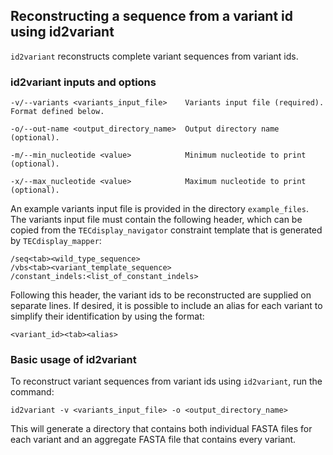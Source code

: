 ## Reconstructing a sequence from a variant id using id2variant

`id2variant` reconstructs complete variant sequences from variant ids.

### id2variant inputs and options

```
-v/--variants <variants_input_file>    Variants input file (required). Format defined below.

-o/--out-name <output_directory_name>  Output directory name (optional).

-m/--min_nucleotide <value>            Minimum nucleotide to print (optional).

-x/--max_nucleotide <value>            Maximum nucleotide to print (optional).
```

An example variants input file is provided in the directory `example_files`. The variants input file must contain the following header, which can be copied from the `TECdisplay_navigator` constraint template that is generated by `TECdisplay_mapper`:

```
/seq<tab><wild_type_sequence>
/vbs<tab><variant_template_sequence>
/constant_indels:<list_of_constant_indels>
```

Following this header, the variant ids to be reconstructed are supplied on separate lines. If desired, it is possible to include an alias for each variant to simplify their identification by using the format:

`<variant_id><tab><alias>`

### Basic usage of id2variant

To reconstruct variant sequences from variant ids using `id2variant`, run the command:

`id2variant -v <variants_input_file> -o <output_directory_name>`

This will generate a directory that contains both individual FASTA files for each variant and an aggregate FASTA file that contains every variant.

